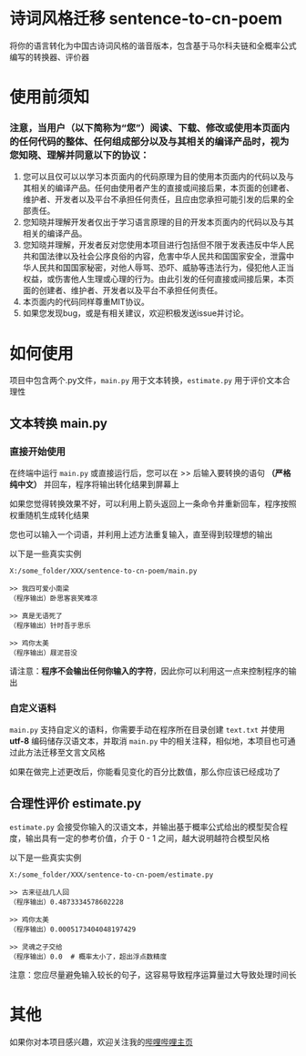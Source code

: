 # 诗词风格迁移 sentence-to-cn-poem
将你的语言转化为中国古诗词风格的谐音版本，包含基于马尔科夫链和全概率公式编写的转换器、评价器</p>

# 使用前须知
### 注意，当用户（以下简称为“您”）阅读、下载、修改或使用本页面内的任何代码的整体、任何组成部分以及与其相关的编译产品时，视为您知晓、理解并同意以下的协议：</p>
1. 您可以且仅可以以学习本页面内的代码原理为目的使用本页面内的代码以及与其相关的编译产品。任何由使用者产生的直接或间接后果，本页面的创建者、维护者、开发者以及平台不承担任何责任，且应由您承担可能引发的后果的全部责任。
2. 您知晓并理解开发者仅出于学习语言原理的目的开发本页面内的代码以及与其相关的编译产品。
3. 您知晓并理解，开发者反对您使用本项目进行包括但不限于发表违反中华人民共和国法律以及社会公序良俗的内容，危害中华人民共和国国家安全，泄露中华人民共和国国家秘密，对他人辱骂、恐吓、威胁等违法行为，侵犯他人正当权益，或伤害他人生理或心理的行为。由此引发的任何直接或间接后果，本页面的创建者、维护者、开发者以及平台不承担任何责任。
4. 本页面内的代码同样尊重MIT协议。
5. 如果您发现bug，或是有相关建议，欢迎积极发送issue并讨论。

# 如何使用
项目中包含两个.py文件，``main.py`` 用于文本转换，``estimate.py`` 用于评价文本合理性</p></p>
## 文本转换 main.py
### 直接开始使用
在终端中运行 ``main.py`` 或直接运行后，您可以在 >> 后输入要转换的语句 **（严格纯中文）** 并回车，程序将输出转化结果到屏幕上</p>
如果您觉得转换效果不好，可以利用上箭头返回上一条命令并重新回车，程序按照权重随机生成转化结果</p>
您也可以输入一个词语，并利用上述方法重复输入，直至得到较理想的输出</p></p>

以下是一些真实实例</p>
```
X:/some_folder/XXX/sentence-to-cn-poem/main.py

>> 我四可爱小南梁
（程序输出）卧思客哀笑难凉

>> 真是无语死了
（程序输出）针时吾于思乐

>> 鸡你太美
（程序输出）屐泥苔没
```
请注意：**程序不会输出任何你输入的字符**，因此你可以利用这一点来控制程序的输出</p>
### 自定义语料
``main.py`` 支持自定义的语料，你需要手动在程序所在目录创建 ``text.txt`` 并使用 **utf-8** 编码储存汉语文本，并取消 ``main.py`` 中的相关注释，相似地，本项目也可通过此方法迁移至文言文风格</p>
如果在做完上述更改后，你能看见变化的百分比数值，那么你应该已经成功了</p>

## 合理性评价 estimate.py
``estimate.py`` 会接受你输入的汉语文本，并输出基于概率公式给出的模型契合程度，输出具有一定的参考价值，介于 0 - 1 之间，越大说明越符合模型风格</p></p>

以下是一些真实实例</p>
```
X:/some_folder/XXX/sentence-to-cn-poem/estimate.py

>> 古来征战几人回
（程序输出）0.4873334578602228

>> 鸡你太美
（程序输出）0.0005173404048197429

>> 灵魂之子交给
（程序输出）0.0  # 概率太小了，超出浮点数精度
```
注意：您应尽量避免输入较长的句子，这容易导致程序运算量过大导致处理时间长</p>

# 其他

如果你对本项目感兴趣，欢迎关注我的[哔哩哔哩主页](https://space.bilibili.com/390832893)





